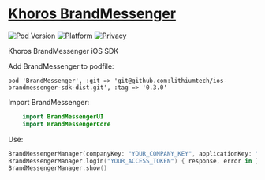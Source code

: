 # [Khoros BrandMessenger](https://www.khoros.com)


[![Pod Version](https://img.shields.io/badge/Version-0.3.0-8e8e8e)](https://github.com/lithiumtech/ios-brandmessenger-sdk-dist)
[![Platform](https://img.shields.io/badge/Platform-iOS-8e8e8e)](https://github.com/lithiumtech/ios-brandmessenger-sdk-dist)
[![Privacy](https://img.shields.io/badge/Privacy-Website-8e8e8e)](https://www.khoros.com/privacy)

Khoros BrandMessenger iOS SDK


Add BrandMessenger to podfile:

    pod 'BrandMessenger', :git => 'git@github.com:lithiumtech/ios-brandmessenger-sdk-dist.git', :tag => '0.3.0'

Import BrandMessenger:

```Swift
    import BrandMessengerUI
    import BrandMessengerCore
```

Use:

```Swift
BrandMessengerManager(companyKey: "YOUR_COMPANY_KEY", applicationKey: "YOUR_APPLICATION_ID")
BrandMessengerManager.login("YOUR_ACCESS_TOKEN") { response, error in }
BrandMessengerManager.show()
```